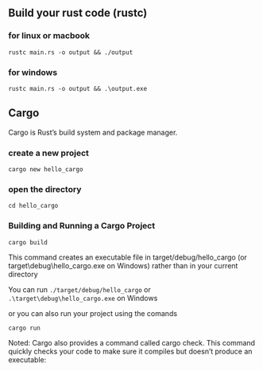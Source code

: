 
## Build your rust code (rustc)
### for linux or macbook
```
rustc main.rs -o output && ./output
```

### for windows
```
rustc main.rs -o output && .\output.exe
```


## Cargo
Cargo is Rust’s build system and package manager.

### create a new project
```
cargo new hello_cargo
```
### open the directory
```
cd hello_cargo
```

### Building and Running a Cargo Project
```
cargo build
```
This command creates an executable file in target/debug/hello_cargo (or target\debug\hello_cargo.exe on Windows) rather than in your current directory

You can run
```./target/debug/hello_cargo``` or ```.\target\debug\hello_cargo.exe``` on Windows

or you can also run your project using the comands
```
cargo run
```

Noted: Cargo also provides a command called cargo check. This command quickly checks your code to make sure it compiles but doesn’t produce an executable:


